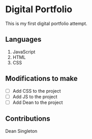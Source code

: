 # Digital Portfolio

This is my first digital portfolio attempt.

## Languages

1. JavaScript
2. HTML
3. CSS

## Modifications to make

- [ ] Add CSS to the project 
- [ ] Add JS to the project
- [ ] Add Dean to the project

## Contributions

Dean Singleton